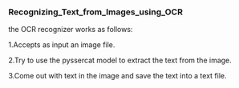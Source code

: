 ### Recognizing_Text_from_Images_using_OCR
the OCR recognizer works as follows:

1.Accepts as input an image file. 

2.Try to use the pyssercat model to extract the text from the image. 

3.Come out with text in the image and save the text into a text file.
